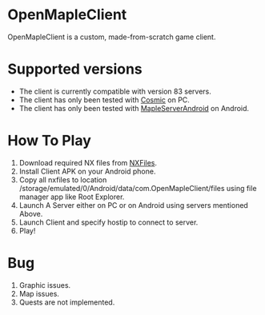 # OpenMapleClient
OpenMapleClient is a custom, made-from-scratch game client.

# Supported versions
- The client is currently compatible with version 83 servers.
- The client has only been tested with [Cosmic] on PC.
- The client has only been tested with [MapleServerAndroid] on Android.

# How To Play
1. Download required NX files from [NXFiles].
2. Install Client APK on your Android phone.
3. Copy all nxfiles to location /storage/emulated/0/Android/data/com.OpenMapleClient/files using file manager app like Root Explorer.
4. Launch A Server either on PC or on Android using servers mentioned Above.
5. Launch Client and specify hostip to connect to server.
6. Play!

# Bug
1. Graphic issues.
2. Map issues.
3. Quests are not implemented.

[Cosmic]:              https://github.com/P0nk/Cosmic/tree/master
[MapleServerAndroid]:  https://github.com/speedyHKjournalist/MapleServerAndroid/tree/main
[NXFiles]: https://drive.google.com/drive/folders/1vloXiDOAQOUPfSO3aCjRBJDbtQ1PZTuU?usp=share_link